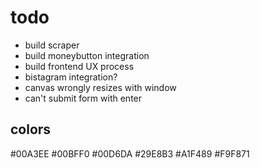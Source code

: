 # todo
- build scraper
- build moneybutton integration
- build frontend UX process
- bistagram integration?
- canvas wrongly resizes with window
- can't submit form with enter

## colors

#00A3EE
#00BFF0
#00D6DA
#29E8B3
#A1F489
#F9F871

